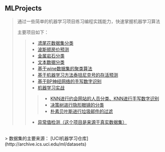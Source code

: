 ## MLProjects
> 通过一些简单的机器学习项目练习编程实践能力，快速掌握机器学习算法
>
> 主要项目如下：
>> * [鸢尾花数据集分类](https://github.com/zhongqiangwu960812/MachineLearnProjects/tree/master/IrisFlowerClassification)
>> * [波斯顿房价预测](https://github.com/zhongqiangwu960812/MachineLearnProjects/tree/master/BostonHousePriceRegression)
>> * [金属岩石分类](https://github.com/zhongqiangwu960812/MachineLearnProjects/tree/master/MinesRocksClassification)
>> * [文本数据分类](https://github.com/zhongqiangwu960812/MachineLearnProjects/tree/master/TextClassification)
>> * [基于wine数据集的聚类算法](https://github.com/zhongqiangwu960812/MachineLearnProjects/tree/master/WineClusting)
>> * [基于机器学习方法泰坦尼克号的存活预测](https://github.com/zhongqiangwu960812/MachineLearnProjects/tree/master/TitanicPredictionBaseML)
>> * [基于BP神经网络的手写数字识别](https://github.com/zhongqiangwu960812/MachineLearnProjects/tree/master/MinistClassificationBasedBPNetWork)
>> * [机器学习实战](https://github.com/zhongqiangwu960812/MachineLearnProjects/tree/master/MachineLearningInAction)
>>> * [KNN进行约会网站的人员分类、KNN进行手写数字识别](https://github.com/zhongqiangwu960812/MachineLearnProjects/tree/master/MachineLearningInAction/KNN)
>>> * [决策树进行隐形眼镜的分类](https://github.com/zhongqiangwu960812/MachineLearnProjects/tree/master/MachineLearningInAction/DecisionTree)
>>> * [朴素贝叶斯进行垃圾邮件的过滤](https://github.com/zhongqiangwu960812/MachineLearnProjects/tree/master/MachineLearningInAction/NaiveBayes)
>> * [异常值检测（这个项目是来源于真实数据集）](https://github.com/zhongqiangwu960812/MachineLearnProjects/tree/master/OutlierDetection)
<br>
> 
数据集的主要来源： [UCI机器学习仓库](http://archive.ics.uci.edu/ml/datasets)

